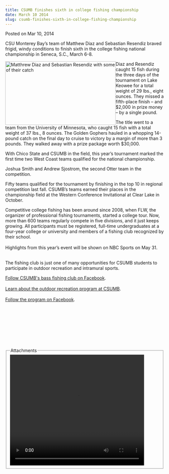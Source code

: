 ```yaml
---
title: CSUMB finishes sixth in college fishing championship
date: March 10 2014
slug: csumb-finishes-sixth-in-college-fishing-championship
---
```


 



<span class="date">Posted on Mar 10, 2014    </span>
<p>CSU Monterey Bay&#x2019;s team of Matthew Diaz and Sebastian Resendiz
braved frigid, windy conditions to finish sixth in the college
fishing national championship in Seneca, S.C., March 6-8.</p>
<p><img alt="Matthrew Diaz and Sebastian Resendiz with some of their catch" src="https://news.csumb.edu/sites/default/files/65/attachments/news/images/fishing_fix_for_web.jpg" style="float:left; width:350px; height:201px">Diaz and Resendiz
caught 15 fish during the three days of the tournament on Lake
Keowee for a total weight of 29 lbs., eight ounces. They missed a
fifth-place finish &#x2013; and $2,000 in prize money &#x2013; by a single
pound.</img></p>
<p>The title went to a team from the University of Minnesota, who
caught 15 fish with a total weight of 37 lbs., 8 ounces. The Golden
Gophers hauled in a whopping 14-pound catch on the final day to
cruise to victory by a margin of more than 3 pounds. They walked
away with a prize package worth $30,000.</p>
<p>With Chico State and CSUMB in the field, this year&#x2019;s tournament
marked the first time two West Coast teams qualified for the
national championship.</p>
<p>Joshua Smith and Andrew Sjostrom, the second Otter team in the
competition.</p>
<p>Fifty teams qualified for the tournament by finishing in the top
10 in regional competition last fall. CSUMB&#x2019;s teams earned their
places in the championship field at the Western Conference
Invitational at Clear Lake in October.</p>
<p>Competitive college fishing has been around since 2008, when
FLW, the organizer of professional fishing tournaments, started a
college tour. Now, more than 600 teams regularly compete in five
divisions, and it just keeps growing. All participants must be
registered, full-time undergraduates at a four-year college or
university and members of a fishing club recognized by their
school.<br>
<br>
Highlights from this year&#x2019;s event will be shown on NBC Sports on
May 31.</br></br></p>
<p>The fishing club is just one of many opportunities for CSUMB
students to participate in outdoor recreation and intramural
sports.</p>
<p><a href="https://www.facebook.com/pages/Cal-State-Monterey-Bay-Bass-Team-CSUMB/155760781183675" rel="nofollow">Follow CSUMB&apos;s bass fishing club on
Facebook</a>.&#x2028;&#x2028;<br>
<br>
<a href="https://activities.csumb.edu/outdoor-recreation" rel="nofollow">Learn about the outdoor recreation program at
CSUMB</a>.<br>
<br>
<a href="https://www.facebook.com/CSUMB.OutdoorRec" rel="nofollow">Follow the program on Facebook</a>.&#x2028;</br></br></br></br></p>
<p>&#xA0;</p>
<p><br>
&#xA0;</br></p>
<fieldset class="fieldgroup group-attachments">
<legend>Attachments</legend>
<div class="field field-type-emvideo field-field-attach-video">
<div class="field-items">
<div class="field-item odd">
<div class="emvideo emvideo-video emvideo-youtube">
<div class="emfield-emvideo emfield-emvideo-youtube">
<div id="emvideo-youtube-flash-wrapper-1">
<!--<object type="application/x-shockwave-flash" height="350" width="425" data="https://www.youtube.com/v/ZLtKuj82Ztc&amp;rel=0&amp;enablejsapi=1&amp;playerapiid=ytplayer&amp;fs=1" id="emvideo-youtube-flash-1">
          <param name="movie" value="https://www.youtube.com/v/ZLtKuj82Ztc&amp;rel=0&amp;enablejsapi=1&amp;playerapiid=ytplayer&amp;fs=1" />
          <param name="allowScriptAccess" value="sameDomain"/>
          <param name="quality" value="best"/>
          <param name="allowFullScreen" value="true"/>
          <param name="bgcolor" value="#FFFFFF"/>
          <param name="scale" value="noScale"/>
          <param name="salign" value="TL"/>
          <param name="FlashVars" value="playerMode=embedded" />
          <param name="wmode" value="transparent" />
        </object>-->
<video controls="" width="425" height="350">
<source src="https://r9---sn-o097znee.googlevideo.com/videoplayback?id=o-AJ2p2IE-x8TilWT3a_NMG3A8kr6gQ0SgDuJDBufryx-y&amp;dur=148.816&amp;fexp=900718,907263,916104,923368,927622,929821,930676,936121,9406392,941004,943917,947225,948124,952302,952605,952901,955301,957103,957105,957201,959701&amp;mm=31&amp;sver=3&amp;pl=23&amp;upn=BTO_AIstmW8&amp;signature=E0C3554CD063BA5267D4CFAEF83160BC8FE17625.65F9356459B621F3CBFC4AF82ED805C7EBD408D8&amp;initcwndbps=3787500&amp;mt=1422331524&amp;sparams=dur,id,initcwndbps,ip,ipbits,itag,mm,ms,mv,pl,ratebypass,source,upn,expire&amp;source=youtube&amp;key=yt5&amp;itag=18&amp;ip=198.189.249.65&amp;ms=au&amp;expire=1422353162&amp;ratebypass=yes&amp;ipbits=0&amp;mv=m&amp;name=ZLtKuj82Ztc" type="video/mp4"/></video></div>
</div>
</div>
</div>
</div>
</div>
</fieldset>





 
